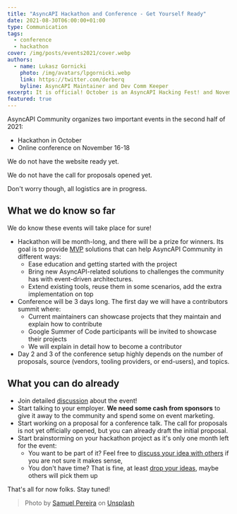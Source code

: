 ```yaml
---
title: "AsyncAPI Hackathon and Conference - Get Yourself Ready"
date: 2021-08-30T06:00:00+01:00
type: Communication
tags:
  - conference
  - hackathon
cover: /img/posts/events2021/cover.webp
authors:
  - name: Lukasz Gornicki
    photo: /img/avatars/lpgornicki.webp
    link: https://twitter.com/derberq
    byline: AsyncAPI Maintainer and Dev Comm Keeper
excerpt: It is official! October is an AsyncAPI Hacking Fest! and November 16-18 a 2nd online AsyncAPI Conference
featured: true
---
```


AsyncAPI Community organizes two important events in the second half of 2021:

- Hackathon in October
- Online conference on November 16-18

We do not have the website ready yet. 

We do not have the call for proposals opened yet. 

Don't worry though, all logistics are in progress.

## What we do know so far

We do know these events will take place for sure!

- Hackathon will be month-long, and there will be a prize for winners. Its goal is to provide [MVP](https://en.wikipedia.org/wiki/Minimum_viable_product) solutions that can help AsyncAPI Community in different ways:
  - Ease education and getting started with the project
  - Bring new AsyncAPI-related solutions to challenges the community has with event-driven architectures.
  - Extend existing tools, reuse them in some scenarios, add the extra implementation on top
- Conference will be 3 days long. The first day we will have a contributors summit where:
  - Current maintainers can showcase projects that they maintain and explain how to contribute
  - Google Summer of Code participants will be invited to showcase their projects
  - We will explain in detail how to become a contributor
- Day 2 and 3 of the conference setup highly depends on the number of proposals, source (vendors, tooling providers, or end-users), and topics.

## What you can do already

- Join detailed [discussion](https://github.com/asyncapi/community/discussions/categories/asyncapi-hack-conf-2021-organization) about the event!
- Start talking to your employer. **We need some cash from sponsors** to give it away to the community and spend some on event marketing.
- Start working on a proposal for a conference talk. The call for proposals is not yet officially opened, but you can already draft the initial proposal.
- Start brainstorming on your hackathon project as it's only one month left for the event:
  - You want to be part of it? Feel free to [discuss your idea with others](https://github.com/asyncapi/community/discussions/categories/asyncapi-hack-2021-ideas-brainstorming) if you are not sure it makes sense, 
  - You don't have time? That is fine, at least [drop your ideas](https://github.com/asyncapi/community/discussions/categories/asyncapi-hack-2021-ideas-brainstorming), maybe others will pick them up

That's all for now folks. Stay tuned!

> Photo by <a href="https://unsplash.com/@samuelpereira?utm_source=unsplash&utm_medium=referral&utm_content=creditCopyText">Samuel Pereira</a> on <a href="https://unsplash.com/s/photos/conference?utm_source=unsplash&utm_medium=referral&utm_content=creditCopyText">Unsplash</a>